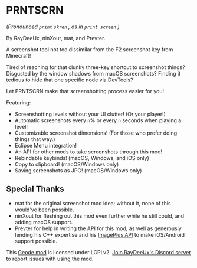 # <cy>PRNTSCRN</c>

<c-AAAAAA>*(Pronounced  `print`  `skren` , as in  `print screen` )*</c>

<c-e0e0e0>By</c> <c-009d9d>Ray</c><c-00ffff>Dee</c><c-009d9d>Ux</c><c-e0e0e0>,</c> <c-00ff00>nin</c><c-2222ff>X</c><c-00ff00>out</c><c-e0e0e0>,</c> <c-ff6666>mat</c><c-e0e0e0>, and</c> <c-7d7dff>Prev</c><c-ffa040>ter</c><c-e0e0e0>.</c>

A screenshot tool not too dissimilar from the F2 screenshot key from Minecraft!

Tired of reaching for that clunky three-key shortcut to screenshot things? Disgusted by the window shadows from macOS screenshots? Finding it tedious to hide that one specific node via DevTools?

Let <cy>PRNTSCRN</c> make that screenshotting process easier for you!

Featuring:
- Screenshotting levels without your UI clutter! (Or your player!)
- Automatic screenshots every `n`% or every `n` seconds when playing a level!
- Customizable screenshot dimensions! (For those who prefer doing things that way.)
- Eclipse Menu integration!
- An API for other mods to take screenshots through this mod!
- Rebindable keybinds! (macOS, Windows, and iOS only)
- Copy to clipboard! (macOS/Windows only)
- Saving screenshots as JPG! (macOS/Windows only)

## Special Thanks
- <c-ff6666>mat</c> for the original screenshot mod idea; without it, none of this would've been possible.
- <c-00ff00>nin</c><c-2222ff>X</c><c-00ff00>out</c> for fleshing out this mod even further while he still could, and adding macOS support.
- <c-7d7dff>Prev</c><c-ffa040>ter</c> for help in writing the API for this mod, as well as generously lending his C++ expertise and his [ImagePlus API](mod:prevter.imageplus) to make iOS/Android support possible.

This [Geode mod](https://geode-sdk.org) is licensed under LGPLv2. [Join RayDeeUx's Discord server](https://discord.gg/WqZBYdBWZW) to report issues with using the mod.